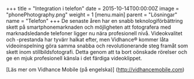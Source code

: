 +++
title = "Integration i telefon"
date = 2015-10-14T00:00:00Z
image = "phonePhotography.png"
weight = 1
[menu.main]
parent = "Lösningar"
name = "Telefon"
+++
De senaste åren har en snabb teknologiförbättring skett på smartphonemarknaden och möjligheten att fotografera med marknadsledande telefoner ligger nu nära profesionell nivå. Videokvalitet och -prestanda har tyvärr halkat efter, men Vidhance® kommer låta videoinspelning göra samma snabba och revolutionerande steg framåt som skett inom stillbildsfotografi. Detta genom att ta bort oönskade rörelser och ge en mjuk profesionell känsla i det färdiga videoklippet.

[Läs mer om Vidhance Mobile (på engelska)] (http://vidhancemobile.com)

<!--Analysverktygen i Vidhance® ger, förutom direkta vinster i videostabilisering, ett innovativt mjukvarulager att bygga på med en mängd metadata i realtid, såsom detaljrik rörelseinformation.-->
